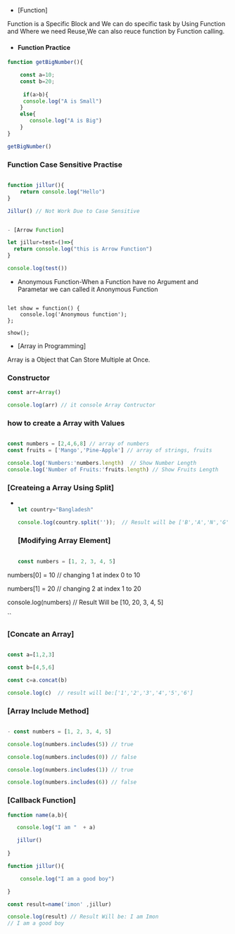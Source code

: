 - [Function]

Function is a Specific Block and We can do specific task by Using Function and Where we need Reuse,We can also reuce function by Function calling.

- #### Function Practice
```js
function getBigNumber(){

    const a=10;
    const b=20;
    
     if(a>b){
     console.log("A is Small")
    }
    else{
       console.log("A is Big")
    }
}

getBigNumber()

```

### Function Case Sensitive Practise

```js

function jillur(){
    return console.log("Hello")
}

Jillur() // Not Work Due to Case Sensitive


- [Arrow Function]

let jillur=test=()=>{
  return console.log("this is Arrow Function")
}

console.log(test())

```

- Anonymous Function-When a Function have no Argument and Parametar we can called it Anonymous Function

```JS

let show = function() {
    console.log('Anonymous function');
};

show();
````


- [Array in Programming]

Array is a Object that Can Store Multiple at Once.

### Constructor
```js
const arr=Array()

console.log(arr) // it console Array Contructor
````

### how to create a Array with Values
```js

const numbers = [2,4,6,8] // array of numbers
const fruits = ['Mango','Pine-Apple'] // array of strings, fruits

console.log('Numbers:'numbers.length)  // Show Number Length
console.log('Number of Fruits:'fruits.length) // Show Fruits Length

````

### [Createing a Array Using Split]
- ```js

  let country="Bangladesh"

  console.log(country.split(''));  // Result will be ['B','A','N','G','L','A','D','E','S','H']
  
  ```

  ### [Modifying Array Element]
  ```js
 
  const numbers = [1, 2, 3, 4, 5]
  
numbers[0] = 10      // changing 1 at index 0 to 10

numbers[1] = 20      // changing  2 at index 1 to 20

console.log(numbers) // Result Will be [10, 20, 3, 4, 5]

``

### [Concate an Array]
```js

const a=[1,2,3]

const b=[4,5,6]

const c=a.concat(b)

console.log(c)  // result will be:['1','2','3','4','5','6']
```

### [Array Include Method]
```js

- const numbers = [1, 2, 3, 4, 5]

console.log(numbers.includes(5)) // true

console.log(numbers.includes(0)) // false

console.log(numbers.includes(1)) // true

console.log(numbers.includes(6)) // false

```
### [Callback Function]
```js
function name(a,b){

   console.log("I am "  + a)

   jillur()
 
}

function jillur(){

    console.log("I am a good boy")

}

const result=name('imon' ,jillur)

console.log(result) // Result Will be: I am Imon
// I am a good boy

  
  















